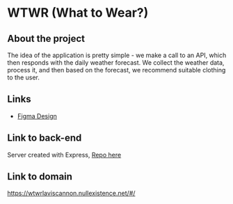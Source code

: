 # WTWR (What to Wear?)

## About the project

The idea of the application is pretty simple - we make a call to an API, which then responds with the daily weather forecast. We collect the weather data, process it, and then based on the forecast, we recommend suitable clothing to the user.

## Links

- [Figma Design](https://www.figma.com/file/DTojSwldenF9UPKQZd6RRb/Sprint-10%3A-WTWR)

## Link to back-end

Server created with Express, [Repo here](https://github.com/LavisCannon15/se_project_express)

## Link to domain

https://wtwrlaviscannon.nullexistence.net/#/